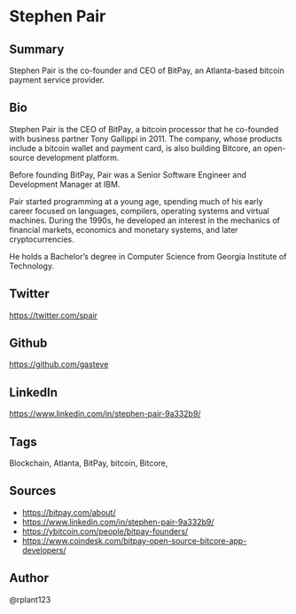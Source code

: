 # Stephen Pair

## Summary
Stephen Pair is the co-founder and CEO of BitPay, an Atlanta-based bitcoin payment service provider.

## Bio
Stephen Pair is the CEO of BitPay, a bitcoin processor that he co-founded with business partner Tony Gallippi in 2011. The company, whose products include a bitcoin wallet and payment card, is also building Bitcore, an open-source development platform.

Before founding BitPay, Pair was a Senior Software Engineer and Development Manager at IBM.

Pair started programming at a young age, spending much of his early career focused on languages, compilers, operating systems and virtual machines. During the 1990s, he developed an interest in the mechanics of financial markets, economics and monetary systems, and later cryptocurrencies.

He holds a Bachelor’s degree in Computer Science from Georgia Institute of Technology.

## Twitter
https://twitter.com/spair

## Github
https://github.com/gasteve

## LinkedIn
https://www.linkedin.com/in/stephen-pair-9a332b9/

## Tags
Blockchain, Atlanta, BitPay, bitcoin, Bitcore,

## Sources
* https://bitpay.com/about/
* https://www.linkedin.com/in/stephen-pair-9a332b9/
* https://ybitcoin.com/people/bitpay-founders/
* https://www.coindesk.com/bitpay-open-source-bitcore-app-developers/

## Author
@rplant123
